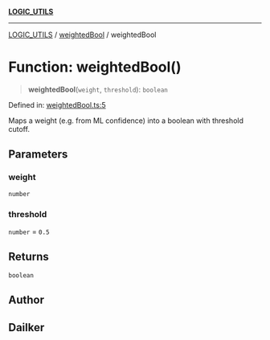 [**LOGIC_UTILS**](../../README.md)

***

[LOGIC_UTILS](../../README.md) / [weightedBool](../README.md) / weightedBool

# Function: weightedBool()

> **weightedBool**(`weight`, `threshold`): `boolean`

Defined in: [weightedBool.ts:5](https://github.com/dailker/everyutil/blob/db1e809d4c097dd2ba5f952e07c115f09a518c6c/src/logic/weightedBool.ts#L5)

Maps a weight (e.g. from ML confidence) into a boolean with threshold cutoff.

## Parameters

### weight

`number`

### threshold

`number` = `0.5`

## Returns

`boolean`

## Author

## Dailker
